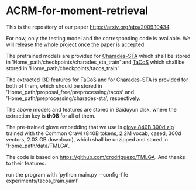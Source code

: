 # ACRM-for-moment-retrieval

This is the repository of our paper https://arxiv.org/abs/2009.10434. 

For now, only the testing model and the corresponding code is available. We will release the whole project once the paper is accepted.

The pretrained models are provided for [Charades-STA](https://pan.baidu.com/s/1u_MvZA2yG7hI1VvAXmWLeA) which shall be stored in 'Home_path/checkpoints/charades_sta_train' and [TaCoS](https://pan.baidu.com/s/1S68-mba5M22YAX5XeOW6AQ) which shall be stored in 'Home_path/checkpoints/tacos_train'.

The extracted I3D features for [TaCoS](https://pan.baidu.com/s/1SyadxAp5gkst6rVP0RImLA) and for [Charades-STA](https://pan.baidu.com/s/1ATGRLtksAR5Y2hLBZvW5vw) is provided for both of them, which should be stored in 'Home_path/proposal_free/preprocessing/tacos' and 'Home_path/preprocessing/charades-sta', respectively.

The above models and features are stored in Baiduyun disk, where the extraction key is **th08** for all of them.

The pre-trained glove embedding that we use is [glove.840B.300d.zip](https://nlp.stanford.edu/projects/glove/) trained with the Common Crawl (840B tokens, 2.2M vocab, cased, 300d vectors, 2.03 GB download), which shall be unzipped and stored in 'Home_path/data/TMLGA'.

The code is based on https://github.com/crodriguezo/TMLGA. And thanks to their features.

run the program with 'python main.py --config-file experiments/tacos_train.yaml'
